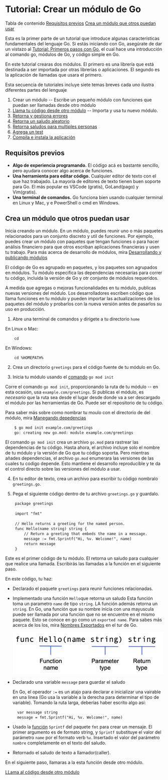 # Tutorial: Crear un módulo de Go

Tabla de contenido
[Requisitos previos](#requisitos-previos)
[Crea un módulo que otros puedan usar](#crea-un-módulo-que-otros-puedan-usar)

Esta es la primer parte de un tutorial que introduce algunas características fundamentales del lenguaje Go. Si estás iniciando con Go, asegúrate de dar un vistazo al [Tutorial: Primeros pasos con Go](../1.Tutorial-Primeros_Pasos/README.md), el cual hace una introducción al comando go, módulos de Go, y código simple en Go.

En este tutorial crearas dos módulos. El primero es una librería que está destinada a ser importada por otras librerías o aplicaciones. El segundo es la aplicación de llamadas que usara el primero.

Esta secuencia de tutoriales incluye siete temas breves cada uno ilustra diferentes partes del lenguaje

1. Crear un módulo -- Escribe un pequeño módulo con funciones que puedan ser llamadas desde otro módulo
2. [Llama tu código desde otro módulo](../2.2.Tutorial-Llama_tu_codigo_desde_otro_modulo/README.md) -- Importa y usa tu nuevo módulo.
3. [Retorna y gestiona errores](../2.3.Tutorial-Retorna_y_gestiona_un_error/README.md)
4. [Retorna un saludo aleatorio](../2.4.Tutorial-Retorna_un_saludo_aleatorio/README.md)
5. [Retorna saludos para multiples personas](../2.5.Tutorial-Retorna_saludos_para_multiples_personas/README.md)
6. [Agrega un test](../2.6.Tutorial-Agrega_un_test/README.md)
7. [Compila e instala la aplicación](../2.7.Tutorial-Compila_e_instala_la_aplicacion/README.md)

## Requisitos previos

- **Algo de experiencia programando.** El código acá es bastante sencillo, pero ayudara conocer algo acerca de funciones.
- **Una herramienta para editar código.** Cualquier editor de texto con el que haz trabajado. La mayoría de editores de texto tienen buen soporte para Go. El más popular es VSCode (gratis), GoLand(pago) y Vim(gratis).
- **Una terminal de comandos.** Go  funciona bien usando cualquier terminal en Linux y Mac, y e PowerShell o cmd en Windows.

## Crea un módulo que otros puedan usar

Inicia creando un módulo. En un módulo, puedes reunir uno o más paquetes relacionados para un conjunto discreto y util de funciones. Por ejemplo, puedes crear un módulo con paquetes que tengan funciones o para hacer análisis financiero para que otros escriban aplicaciones financieras y usen tu trabajo. Para más acerca de desarrollo de módulos, mira [Desarrollando y publicando módulos](https://go.dev/doc/modules/developing)

El código de Go es agrupado en paquetes, y los paquetes son agrupados en módulos. Tu módulo especifica las dependencias necesarias para correr tu código, incluida la versión de Go y otr conjunto de módulos requeridos.

A medida que agregas o mejoras funcionalidades en tu módulo, publicas nuevas versiones del módulo. Los desarrolladores escriben código que llama  funciones en tu módulo y pueden importar las actualizaciones de los paquetes del módulo y probarlos con la nueva versión antes de pasarlos su uso en producción.

1. Abre una terminal de comandos y dirigete a tu directorio `home`

En Linux o Mac:

        cd

En Windows:

        cd %HOMEPATH%

2. Crea un directorio `greetings` para el código fuente de tu módulo en Go.

3. Inicia tu módulo usando el [comando](https://go.dev/ref/mod#go-mod-init) `go mod init`

Corre el comando `go mod init`, proporcionando la ruta de tu módulo -- en esta ocasión, usa `example.com/greetings`. Si publicas el módulo, es *necesario* que la ruta sea desde el lugar desde donde va a ser descargado el módulo por las herramientas de Go. Puede ser el repositorio de tu código.

Para saber más sobre como nombrar tu moulo con el directorio de del módulo, mira [Manegando depedencias](https://go.dev/doc/modules/managing-dependencies#naming_module)

        $ go mod init example.com/greetings
        go: creating new go.mod: module example.com/greetings

El comando `go mod init` crea un archivo `go.mod` para rastrear las dependencias de tu código. Hasta ahora, el archivo incluye solo el nombre de tu módulo y la versión de Go que tu código soporta. Pero mientras añades dependencias, el archivo `go.mod` enumerara las versiones de las cuales tu codigo depende. Esto mantiene el desarrollo reproducible y te da el control directo sobre las versiones del módulo a usar.

4. En tu editor de texto, crea un archivo para escribir tu código nombralo `greetings.go`.

5. Pega el siguiente código dentro de tu archivo `greetings.go` y guardalo.

        package greetings

        import "fmt"

        // Hello returns a greeting for the named person.
        func Hello(name string) string {
            // Return a greeting that embeds the name in a message.
            message := fmt.Sprintf("Hi, %v. Welcome!", name)
            return message
        }

Este es el primer código de tu módulo. El retorna un saludo para cualquier que realice una llamada. Escribirás las llamadas a la función en el siguiente paso.

En este código, tu haz:

- Declarado el paquete `greetings` para reunir funciones relacionadas.
- Implementado una función `Hello`que retorna un saludo
    Esta función toma un parametro `name` de tipo `string`. LA función además retorna un `string`. En Go, una función que su nombre inicia con una mayuscula puede ser llamada por una función que no se encuentre en el mismo paquete. Esto se conoce en go como un `exported name`. Para sabes más acerca de los los, mira [Nombres Exportados](https://go.dev/tour/basics/3) en el tur de Go.

    <img src="function-syntax.png" alt="sintxis de función">

- Declarado una variable `message` para guardar el saludo

    En Go, el operador `:=` es un atajo para declarar e inicializar una vairable en una linea (Go usa la variable a la derecha para determinar el tipo de variable). Tomando la ruta larga, deberías haber escrito algo así:

        var message string
        message = fmt.Sprintf("Hi, %v. Welcome!", name)    

- Usado la [función](https://pkg.go.dev/fmt/#Sprintf) `Sprintf` del paquete `fmt` para crear un mensaje. El primer argumento es de formato string, y `Sprintf` substituye el valor del parámetro `name` por el formato verb `%v`. Insertado el valor del parámetro `nombre` completamente en el texto del saludo.
- Retornado el saludo de texto a llamador(caller).

En el siguiente paso, llamaras a la esta función desde otro módulo.

[LLama al código desde otro módulo](../2.2.Tutorial-Llama_tu_codigo_desde_otro_modulo/README.md)